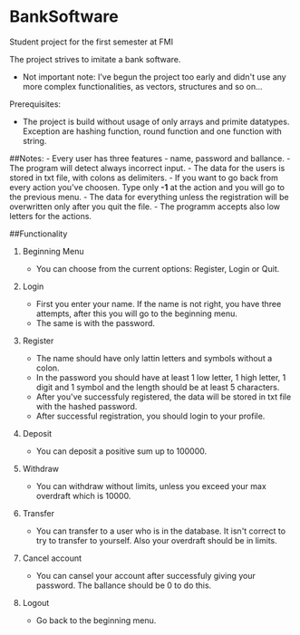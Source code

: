 # BankSoftware
Student project for the first semester at FMI

The project strives to imitate a bank software.

- Not important note: I've begun the project too early and didn't use any more complex functionalities, as vectors, structures and so on...

Prerequisites:
  - The project is build without usage of only arrays and primite datatypes. Exception are hashing function, round function and one function with string.

##Notes:
    - Every user has three features - name, password and ballance.
    - The program will detect always incorrect input.
    - The data for the users is stored in txt file, with colons as delimiters.
    - If you want to go back from every action you've choosen. Type only **-1** at the action and you will go to the previous menu.
    - The data for everything unless the registration will be overwritten only after you quit the file.
    - The programm accepts also low letters for the actions.

##Functionality

1. Beginning Menu
    - You can choose from the current options: Register, Login or Quit.

2. Login
    - First you enter your name. If the name is not right, you have three attempts, after this you will go to the beginning menu.
    - The same is with the password.
  
3. Register
    - The name should have only lattin letters and symbols without a colon.
    - In the password you should have at least 1 low letter, 1 high letter, 1 digit and 1 symbol and the length should be at least 5 characters.
    - After you've successfuly registered, the data will be stored in txt file with the hashed password.
    - After successful registration, you should login to your profile.

4. Deposit
    - You can deposit a positive sum up to 100000.

5. Withdraw
    - You can withdraw without limits, unless you exceed your max overdraft which is 10000.

6. Transfer
    - You can transfer to a user who is in the database. It isn't correct to try to transfer to yourself. Also your overdraft should be in limits.

7. Cancel account
    - You can cansel your account after successfuly giving your password. The ballance should be 0 to do this.

8. Logout 
    - Go back to the beginning menu.
